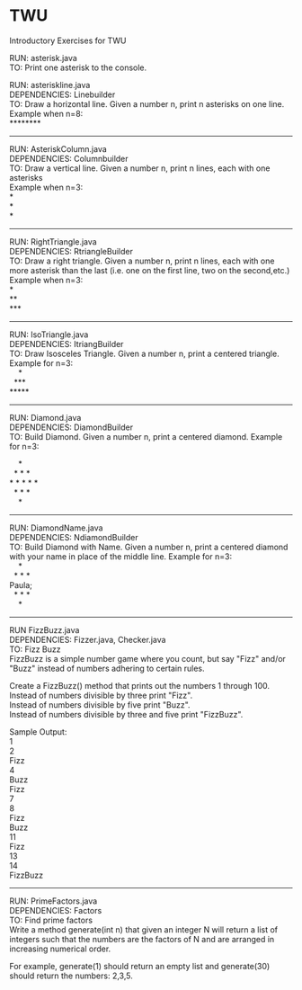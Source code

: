 # TWU
Introductory Exercises for TWU

RUN: asterisk.java  
TO: Print one asterisk to the console.  


RUN: asteriskline.java  
DEPENDENCIES: Linebuilder  
TO: Draw a horizontal line. Given a number n, print n asterisks on one line.  
Example when n=8:  
&ast;&ast;&ast;&ast;&ast;&ast;&ast;&ast;

*********************

RUN: AsteriskColumn.java  
DEPENDENCIES: Columnbuilder  
TO: Draw a vertical line. Given a number n, print n lines, each with one asterisks  
Example when n=3:  
&ast;  
&ast;  
&ast;  

******************

RUN: RightTriangle.java   
DEPENDENCIES: RtriangleBuilder  
TO: Draw a right triangle. Given a number n, print n lines, each with one more asterisk than the last (i.e. one on the first line, two on the second,etc.)  
Example when n=3:  
&ast;  
&ast;&ast;  
&ast;&ast;&ast;  
 

*************

RUN: IsoTriangle.java  
DEPENDENCIES: ItriangBuilder  
TO: Draw Isosceles Triangle. Given a number n, print a centered triangle. Example for n=3:  
&nbsp; &nbsp; &ast;  
&nbsp; &ast;&ast;&ast;  
&ast;&ast;&ast;&ast;&ast;   

*************************

RUN: Diamond.java  
DEPENDENCIES: DiamondBuilder  
TO: Build Diamond. Given a number n, print a centered diamond. Example for n=3:  

&nbsp; &nbsp; &ast;  
&nbsp; &ast; &ast; &ast;  
&ast; &ast; &ast; &ast; &ast;  
&nbsp; &ast; &ast; &ast;  
&nbsp; &nbsp; &ast;  


********************

RUN: DiamondName.java  
DEPENDENCIES: NdiamondBuilder  
TO: Build Diamond with Name. Given a number n, print a centered diamond with your name in place of the middle line. Example for n=3:  
&nbsp; &nbsp; &ast;  
&nbsp; &ast; &ast; &ast;  
Paula;  
&nbsp; &ast; &ast; &ast;  
&nbsp; &nbsp; &ast;  

*******************

RUN FizzBuzz.java  
DEPENDENCIES: Fizzer.java, Checker.java  
TO: Fizz Buzz  
FizzBuzz is a simple number game where you count, but say "Fizz" and/or "Buzz" instead of numbers adhering to certain rules.  

Create a FizzBuzz() method that prints out the numbers 1 through 100.  
Instead of numbers divisible by three print "Fizz".  
Instead of numbers divisible by five print "Buzz".  
Instead of numbers divisible by three and five print "FizzBuzz".  

Sample Output:  
1  
2  
Fizz  
4  
Buzz  
Fizz  
7  
8  
Fizz  
Buzz  
11  
Fizz  
13  
14  
FizzBuzz  

******************

RUN: PrimeFactors.java  
DEPENDENCIES: Factors  
TO: Find prime factors  
Write a method generate(int n) that given an integer N will return a list of integers such that the numbers are the factors of N and are arranged in increasing numerical order.  

For example, generate(1) should return an empty list and generate(30) should return the numbers: 2,3,5.
